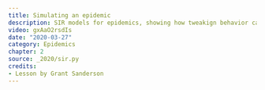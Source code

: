 ```yaml
---
title: Simulating an epidemic
description: SIR models for epidemics, showing how tweakign behavior can change an outbreak.
video: gxAaO2rsdIs
date: "2020-03-27"
category: Epidemics
chapter: 2
source: _2020/sir.py
credits:
- Lesson by Grant Sanderson
---
```

